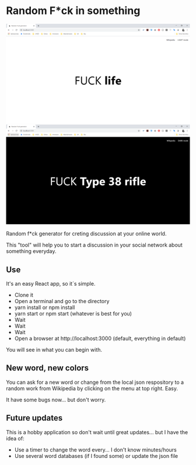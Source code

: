 # Random F*ck in something

![Example of running application in light mode](example.png)
![Example of running application in dark mode](example_dark.png)

Random f*ck generator for creting discussion at your online world.

This "tool" will help you to start a discussion in your social network about something everyday.

## Use

It's an easy React app, so it´s simple.

- Clone it
- Open a terminal and go to the directory
- yarn install or npm install
- yarn start or npm start (whatever is best for you)
- Wait
- Wait
- Wait
- Open a browser at http://localhost:3000 (default, everything in default)

You will see in what you can begin with.

## New word, new colors

You can ask for a new word or change from the local json respository to a random work from Wikipedia by clicking on the menu at top right. Easy.

It have some bugs now... but don't worry.

## Future updates

This is a hobby application so don't wait until great updates... but I have the idea of:

* Use a timer to change the word every... I don't know minutes/hours
* Use several word databases (if I found some) or update the json file